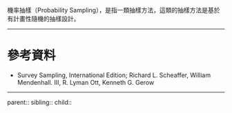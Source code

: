 機率抽樣（Probability Sampling），是指一類抽樣方法，這類的抽樣方法是基於有計畫性隨機的抽樣設計。

- - -
# 參考資料
- Survey Sampling, International Edition; Richard L. Scheaffer, William Mendenhall. III, R. Lyman Ott, Kenneth G. Gerow
- - -
parent::
sibling::
child::